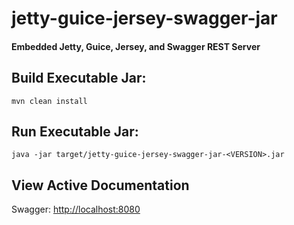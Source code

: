 # jetty-guice-jersey-swagger-jar

#### Embedded Jetty, Guice, Jersey, and Swagger REST Server

## Build Executable Jar:
`mvn clean install`

## Run Executable Jar:
`java -jar target/jetty-guice-jersey-swagger-jar-<VERSION>.jar`

## View Active Documentation

Swagger: [http://localhost:8080](http://localhost:8080)